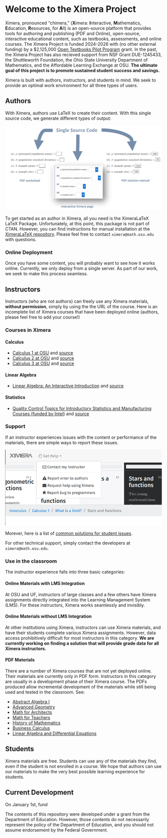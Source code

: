 # Welcome to the Ximera Project

Ximera, pronounced “chimera,” (**X**imera: **I**nteractive,
**M**athematics, **E**ducation, **R**esources, for **A**ll) is an
open-source platform that provides tools for authoring and publishing
(PDF and Online), open-source, interactive educational content, such
as textbooks, assessments, and online courses.  The Ximera Project is
funded 2024-2026 with (no other external funding) by a $2,125,000
[Open Textbooks Pilot
Program](https://www2.ed.gov/programs/otp/index.html) grant. In the
past, the Ximera Project has also recieved support from NSF Grant
DUE-1245433, the Shuttleworth Foundation, the Ohio State University
Department of Mathematics, and the Affordable Learning Exchange at
OSU.  **The ultimate goal of this project is to promote sustained
student success and savings.**


Ximera is built with authors, instructors, and students in mind. We
seek to provide an optimal work environment for all three types of
users.

## Authors

With Ximera, authors use LaTeX to create their content. With this
single source code, we generate different types of output:

![Ximera generates a PDF worksheet, an online interactive worksheet, and a PDF solution manual.](https://github.com/XimeraProject/.github/blob/main/profile/SimultaneousOutput.jpg "Single source code generates three different outputs.")

To get started as an author in Ximera, all you need is the XimeraLaTeX
LaTeX Package. Unfortunately, at this point, this package is not part
of CTAN. However, you can find instructions for manual installation at the [XimeraLaTeX repository](https://github.com/XimeraProject/ximeraLatex#readme).
Please feel free to contact `ximera@math.osu.edu` with questions. 


### Online Deployment

Once you have some content, you will probably want to see how it works
online. Currently, we only deploy from a single server. As part of our
work, we seek to make this process seamless.



## Instructors

Instructors (who are not authors) can freely use any Ximera materials,
**without permission**, simply by using the the URL of the
course. Here is an incomplete list of Ximera courses that have been
deployed online (authors, please feel free to add your course!)

### Courses in Ximera

#### Calculus

* [Calculus 1 at OSU](https://ximera.osu.edu/mooculus/calculus1) and [source](https://github.com/mooculus/calculus)
* [Calculus 2 at OSU](https://ximera.osu.edu/mooculus/calculus2) and [source](https://github.com/mooculus/calculus)
* [Calculus 3 at OSU](https://ximera.osu.edu/mooculus/calculus3) and [source](https://github.com/mooculus/calculus)

#### Linear Algebra

* [Linear Algebra: An Interactive Introduction](https://ximera.osu.edu/oerlinalg/LinearAlgebra) and [source](https://github.com/annadavismath/LinearAlgebraV2)

#### Statistics

* [Quality Control Topics for Introductory Statistics and Manufacturing Courses (funded by Intel)](https://ximera.osu.edu/qcstats/QC_stats) and [source](https://github.com/annadavismath/QC_stats)



### Support

If an instructor experiences issues with the content or performance of the materials, there are simple ways to report these issues. 


![Buttons that link to GitHub issues.](https://github.com/XimeraProject/.github/blob/main/profile/getHelp.png "Buttons for help.")

Morever, here is a list of [common solutions for student issues](https://github.com/XimeraProject/.github/blob/main/profile/commonSolutions.md).

For other technical support, simply contact the developers at
`ximera@math.osu.edu`.

### Use in the classroom

The instructor experience falls into three basic categories:


#### Online Materials with LMS Integration 

At OSU and UF, instructors of large classes and a few others have
Ximera assignments directly integrated into the Learning Management
System (LMS). For these
instructors, Ximera works seamlessly and invisibly.


#### Online Materials without LMS Integration 

At other institutions using Ximera, instructors can use Ximera
materials, and have their students complete various Ximera
assignments.  However, data access prohibitively difficult for most
instructors in this category. **We are currently working on finding a
solution that will provide grade data for all Ximera instructors.**


#### PDF Materials 

There are a number of Ximera courses that are not yet deployed online.
Their materials are currently only in PDF form. Instructors in this
category are usually in a development phase of their Ximera
course. The PDFs produced allow incremental development of the
materials while still being used and tested in the classroom. See:

* [Abstract Algebra I]()
* [Advanced Geometry]()
* [Math for Architects]()
* [Math for Teachers]()
* [History of Mathematics]()
* [Business Calculus]()
* [Linear Algebra and Differential Equations]()




## Students

Ximera materials are free. Students can use any of the materials they
find, even if the student is not enrolled in a course. We hope that
authors can use our materials to make the very best possible learning
experience for students.






## Current Development

On January 1st, fund



The contents of this repository were developed under a grant from the
Department of Education. However, those contents do not necessarily
represent the policy of the Department of Education, and you should
not assume endorsement by the Federal Government.
